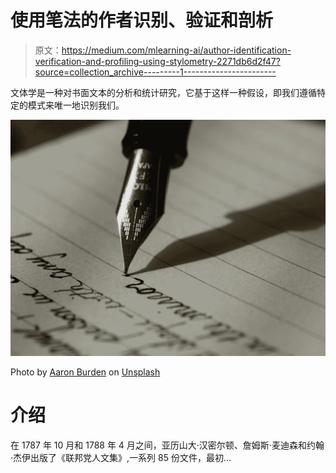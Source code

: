 # 使用笔法的作者识别、验证和剖析

> 原文：<https://medium.com/mlearning-ai/author-identification-verification-and-profiling-using-stylometry-2271db6d2f47?source=collection_archive---------1----------------------->

文体学是一种对书面文本的分析和统计研究，它基于这样一种假设，即我们遵循特定的模式来唯一地识别我们。

![](img/2b7104862fc8fe5416728cf00c45ceba.png)

Photo by [Aaron Burden](https://unsplash.com/@aaronburden?utm_source=medium&utm_medium=referral) on [Unsplash](https://unsplash.com?utm_source=medium&utm_medium=referral)

# 介绍

在 1787 年 10 月和 1788 年 4 月之间，亚历山大·汉密尔顿、詹姆斯·麦迪森和约翰·杰伊出版了《联邦党人文集》,一系列 85 份文件，最初…